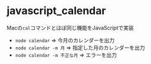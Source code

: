 # javascript_calendar
Macの`cal`コマンドとほぼ同じ機能をJavaScriptで実装
- `node calendar` => 今月のカレンダーを出力
- `node calendar -m 月` => 指定した月のカレンダーを出力
- `node calendar -m 不正な月` => エラーを出力
